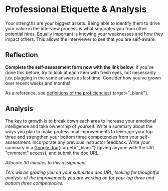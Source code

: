 # Professional Etiquette & Analysis

Your strengths are your biggest assets. Being able to identify them to drive your value in the interview process is what separates you from other potential hires. Equally important is knowing your weaknesses and how they impact others. This allows the interviewer to see that you are self-aware. 

## Reflection

**Complete the self-assessment form now with the link below**. If you've done this before, try to look at each item with fresh eyes, not necessarily just plugging in the same answers as last time. Consider how you've grown over recent weeks and months! 

As a reference, see [definitions of the proficiencies](../Professional_Competencies){:target="_blank"}.

## Analysis 

The key to growth is to break down each area to increase your emotional intelligence and take ownership of yourself. Write a summary about the ways you plan to make professional improvements to leverage your top three and strengthen your bottom three competencies from your self-assessment. Incorporate any previous instructor feedback. Write your summary in a [Google doc](https://docs.google.com/){:target="_blank"} (giving anyone with the URL "comment" access), and submit the doc URL. 

_Allocate 30 minutes to this assignment_

_TA's will be grading you on your submitted doc URL, looking for thoughtful analysis of the improvements you are working on for your top three and bottom three competencies._ 
